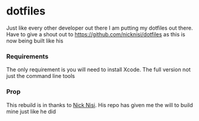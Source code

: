 # dotfiles
Just like every other developer out there I am putting my dotfiles out there.
Have to give a shout out to https://github.com/nicknisi/dotfiles as this is now being built like his

### Requirements
The only requirement is you will need to install Xcode. The full version not just
the command line tools

### Prop
This rebuild is in thanks to [Nick Nisi]. His repo has given me the will to build
mine just like he did



[Nick Nisi]: <https://github.com/nicknisi/dotfiles>
